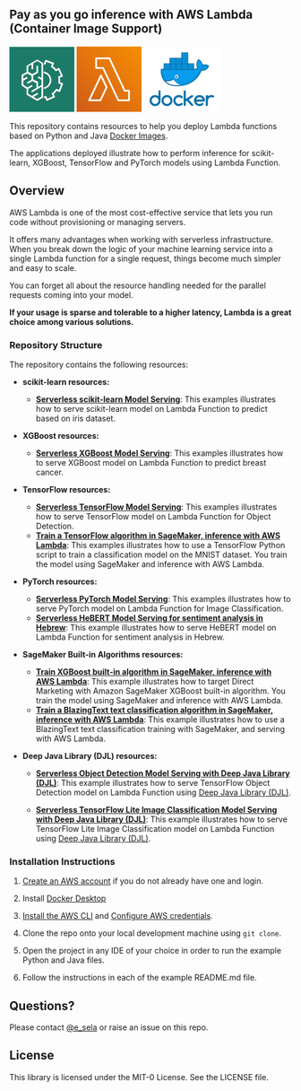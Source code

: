 ## Pay as you go inference with AWS Lambda (Container Image Support)
![AWS ML](img/aws_ml.png) ![AWS Lambda](img/aws_lambda.png) ![Docker](img/docker.png)

This repository contains resources to help you deploy Lambda functions based on Python and Java [Docker Images](https://aws.amazon.com/blogs/aws/new-for-aws-lambda-container-image-support/). 

The applications deployed illustrate how to perform inference for scikit-learn, XGBoost, TensorFlow and PyTorch models using Lambda Function.

## Overview

AWS Lambda is one of the most cost-effective service that lets you run code without provisioning or managing servers. 

It offers many advantages when working with serverless infrastructure. When you break down the logic of your machine learning service into a single Lambda function for a single request, things become much simpler and easy to scale. 

You can forget all about the resource handling needed for the parallel requests coming into your model. 

**If your usage is sparse and tolerable to a higher latency, Lambda is a great choice among various solutions.**

### Repository Structure

The repository contains the following resources:

- **scikit-learn resources:**  

  - [**Serverless scikit-learn Model Serving**](scikit-learn-inference-docker-lambda):  This examples illustrates how to serve scikit-learn model on Lambda Function to predict based on iris dataset.

- **XGBoost resources:**  

  - [**Serverless XGBoost Model Serving**](xgboost-inference-docker-lambda):  This examples illustrates how to serve XGBoost model on Lambda Function to predict breast cancer.
  
- **TensorFlow resources:**  

  - [**Serverless TensorFlow Model Serving**](tensorflow-inference-docker-lambda):  This examples illustrates how to serve TensorFlow model on Lambda Function for Object Detection.
  - [**Train a TensorFlow algorithm in SageMaker, inference with AWS Lambda**](tensorflow-train-in-sagemaker-deploy-with-lambda):  This examples illustrates how to use a TensorFlow Python script to train a classification model on the MNIST dataset. You train the model using SageMaker and inference with AWS Lambda.

- **PyTorch resources:**  

  - [**Serverless PyTorch Model Serving**](pytorch-inference-docker-lambda):  This examples illustrates how to serve PyTorch model on Lambda Function for Image Classification.
  - [**Serverless HeBERT Model Serving for sentiment analysis in Hebrew**](hebert-sentiment-analysis-inference-docker-lambda):  This example illustrates how to serve HeBERT model on Lambda Function for sentiment analysis in Hebrew.

- **SageMaker Built-in Algorithms resources:**  

  - [**Train XGBoost built-in algorithm in SageMaker, inference with AWS Lambda**](xgboost-built-in-algo-train-in-sagemaker-deploy-with-lambda):  This example illustrates how to target Direct Marketing with Amazon SageMaker XGBoost built-in algorithm. You train the model using SageMaker and inference with AWS Lambda.
  - [**Train a BlazingText text classification algorithm in SageMaker, inference with AWS Lambda**](blazingtext-text-classification-train-in-sagemaker-deploy-with-lambda):  This example illustrates how to use a BlazingText text classification training with SageMaker, and serving with AWS Lambda.
          
- **Deep Java Library (DJL) resources:**  

  - [**Serverless Object Detection Model Serving with Deep Java Library (DJL)**](djl-object-detection-inference-docker-lambda):  This example illustrates how to serve TensorFlow Object Detection model on Lambda Function using [Deep Java Library (DJL)](http://djl.ai).
    
  - [**Serverless TensorFlow Lite Image Classification Model Serving with Deep Java Library (DJL)**](djl-tensorflow-lite-inference-docker-lambda):  This example illustrates how to serve TensorFlow Lite Image Classification model on Lambda Function using [Deep Java Library (DJL)](http://djl.ai).

### Installation Instructions

1. [Create an AWS account](https://portal.aws.amazon.com/gp/aws/developer/registration/index.html) if you do not already have one and login.

2. Install [Docker Desktop](https://www.docker.com/products/docker-desktop)

3. [Install the AWS CLI](https://docs.aws.amazon.com/cli/latest/userguide/install-cliv2-mac.html#cliv2-mac-install-gui) and [Configure AWS credentials](https://docs.aws.amazon.com/cli/latest/userguide/cli-configure-quickstart.html#cli-configure-quickstart-config).

4. Clone the repo onto your local development machine using `git clone`.

5. Open the project in any IDE of your choice in order to run the example Python and Java files.

6. Follow the instructions in each of the example README.md file.

## Questions?

Please contact [@e_sela](https://twitter.com/e_sela) or raise an issue on this repo.

## License

This library is licensed under the MIT-0 License. See the LICENSE file.

